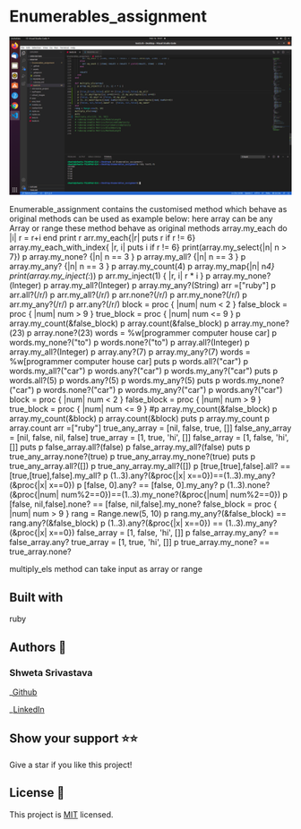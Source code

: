 # Enumerables_assignment

![Screenshot](./assets/Screenshot.png)


Enumerable_assignment contains the customised method which behave as original methods
can be used as example below:
here array can be any Array or range these method behave as original methods
  array.my_each do |i|
    r = r+i
  end
  print r
  arr.my_each{|r| puts r if r != 6}
  array.my_each_with_index{ |r, i| puts i if r != 6}
  print(array.my_select{|n| n > 7})
  p array.my_none? {|n| n == 3 }
  p array.my_all? {|n| n == 3 }
  p array.my_any? {|n| n == 3 }
  p array.my_count(4)
  p array.my_map{|n| n*4} 
  print(array.my_inject(:*))
  p arr.my_inject(1) { |r, i| r * i }
  p array.my_none?(Integer)
  p array.my_all?(Integer)
  p array.my_any?(String)
   arr =["ruby"]
  p arr.all?(/r/)
  p arr.my_all?(/r/)
  p arr.none?(/r/)
  p arr.my_none?(/r/)
  p arr.my_any?(/r/)
  p arr.any?(/r/)
  block = proc { |num| num <  2 }
  false_block = proc { |num| num > 9 }
true_block = proc { |num| num <= 9 }
  p array.my_count(&false_block)
  p array.count(&false_block)
  p array.my_none?(23)
  p array.none?(23)
  words = %w[programmer computer house car]
  p words.my_none?("to")
  p words.none?("to")
  p array.all?(Integer)
  p array.my_all?(Integer)
  p array.any?(7)
  p array.my_any?(7)
  words = %w[programmer computer house car]
  puts
  p words.all?("car")
  p words.my_all?("car")
  p words.any?("car")
  p words.my_any?("car")
  puts
  p words.all?(5)
  p words.any?(5)
  p words.my_any?(5)
  puts
  p words.my_none?("car")
  p words.none?("car")
  p words.my_any?("car")
  p words.any?("car")
  block = proc { |num| num <  2 }
  false_block = proc { |num| num > 9 }
true_block = proc { |num| num <= 9 }
  #p array.my_count(&false_block)
  p array.my_count(&block)
  p array.count(&block)
  puts
  p array.my_count
  p array.count
  arr =["ruby"]
  true_any_array = [nil, false, true, []]
  false_any_array = [nil, false, nil, false]
  true_array = [1, true, 'hi', []]
  false_array = [1, false, 'hi', []]
  puts
  p false_array.all?(false)
  p false_array.my_all?(false)
  puts
  p true_any_array.none?(true)
  p true_any_array.my_none?(true)
  puts
  p true_any_array.all?([])
  p true_any_array.my_all?([])
  p [true,[true],false].all? == [true,[true],false].my_all?
  p (1..3).any?(&proc{|x| x==0})==(1..3).my_any?(&proc{|x| x==0})
  p [false, 0].any? == [false, 0].my_any?
  p (1..3).none?(&proc{|num| num%2==0})==(1..3).my_none?(&proc{|num| num%2==0})
  p [false, nil,false].none? ==  [false, nil,false].my_none?
  false_block = proc { |num| num > 9 }
  rang = Range.new(5, 10)
  p rang.my_any?(&false_block) == rang.any?(&false_block)
  p (1..3).any?(&proc{|x| x==0}) == (1..3).my_any?(&proc{|x| x==0})
  false_array = [1, false, 'hi', []]
  p false_array.my_any? == false_array.any?
  true_array = [1, true, 'hi', []]
  p true_array.my_none? == true_array.none?

multiply_els method can take input as array or range
  
## Built with

ruby

## Authors 👤

### Shweta Srivastava

_[Github](https://github.com/vidhishweta01)

_[LinkedIn](http://linkedin.com/in/shweta-s-15a57070)

## Show your support ⭐️⭐️

Give a star if you like this project!

## License 📝

This project is [MIT](https://www.mit.edu/~amini/LICENSE.md) licensed.